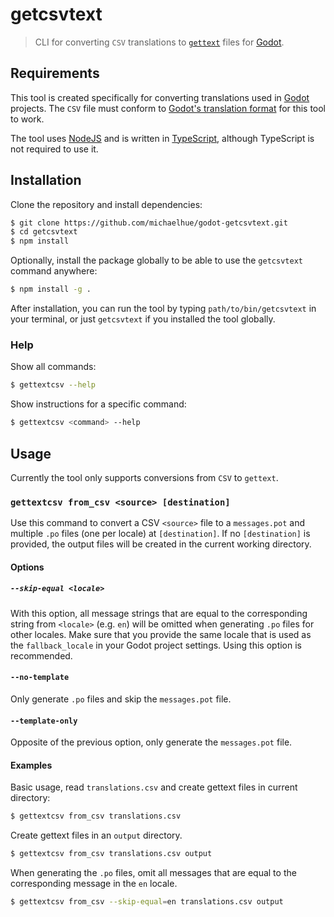 # getcsvtext

> CLI for converting `CSV` translations to [`gettext`](https://www.gnu.org/software/gettext/) files for [Godot](https://godotengine.org).

## Requirements

This tool is created specifically for converting translations used in [Godot](https://godotengine.org) projects. The `CSV` file must conform to [Godot's translation format](https://docs.godotengine.org/en/stable/tutorials/assets_pipeline/importing_translations.html#translation-format) for this tool to work.

The tool uses [NodeJS](https://nodejs.org) and is written in [TypeScript](https://www.typescriptlang.org), although TypeScript is not required to use it.

## Installation

Clone the repository and install dependencies:

```bash
$ git clone https://github.com/michaelhue/godot-getcsvtext.git
$ cd getcsvtext
$ npm install
```

Optionally, install the package globally to be able to use the `getcsvtext` command anywhere:

```bash
$ npm install -g .
```

After installation, you can run the tool by typing `path/to/bin/getcsvtext` in your terminal, or just `getcsvtext` if you installed the tool globally.

### Help

Show all commands:

```bash
$ gettextcsv --help
```

Show instructions for a specific command:

```bash
$ gettextcsv <command> --help
```

## Usage

Currently the tool only supports conversions from `CSV` to `gettext`.

### `gettextcsv from_csv <source> [destination]`

Use this command to convert a CSV `<source>` file to a `messages.pot` and multiple `.po` files (one per locale) at `[destination]`. If no `[destination]` is provided, the output files will be created in the current working directory.

#### Options

##### `--skip-equal <locale>`

With this option, all message strings that are equal to the corresponding string from `<locale>` (e.g. `en`) will be omitted when generating `.po` files for other locales. Make sure that you provide the same locale that is used as the `fallback_locale` in your Godot project settings. Using this option is recommended.

#### `--no-template`

Only generate `.po` files and skip the `messages.pot` file.

#### `--template-only`

Opposite of the previous option, only generate the `messages.pot` file.

#### Examples

Basic usage, read `translations.csv` and create gettext files in current directory:

```bash
$ gettextcsv from_csv translations.csv
```

Create gettext files in an `output` directory.

```bash
$ gettextcsv from_csv translations.csv output
```

When generating the `.po` files, omit all messages that are equal to the corresponding message in the `en` locale.

```bash
$ gettextcsv from_csv --skip-equal=en translations.csv output
```
